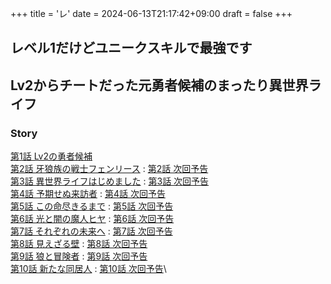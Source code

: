 +++
title = 'レ'
date = 2024-06-13T21:17:42+09:00
draft = false
+++


## レベル1だけどユニークスキルで最強です

## Lv2からチートだった元勇者候補のまったり異世界ライフ
### Story
[第1話 Lv2の勇者候補](https://lv2-cheat.com/story/342)\
[第2話 牙狼族の戦士フェンリース](https://lv2-cheat.com/story/354) : [第2話 次回予告](https://youtu.be/OxgDAKhofWQ?si=-1RJDoOZLRneTm3r)\
[第3話 異世界ライフはじめました](https://lv2-cheat.com/story/362) : [第3話 次回予告](https://youtu.be/MgIVtCtka8Y?si=0_xGoz9QFQmlIkyy)\
[第4話 予期せぬ来訪者](https://lv2-cheat.com/story/370) : [第4話 次回予告](https://youtu.be/zJR9SyZkQ7U?si=63vbu9xfGXJkEpt8)\
[第5話 この命尽きるまで](https://lv2-cheat.com/story/379) : [第5話 次回予告](https://youtu.be/8KtCbkotwRA?si=S8L-dVtK7nCmRMNr)\
[第6話 光と闇の魔人ヒヤ](https://lv2-cheat.com/story/387) : [第6話 次回予告](https://youtu.be/yrKilVPR3gg?si=qRJr6wwsQN-QupEA)\
[第7話 それぞれの未来へ](https://lv2-cheat.com/story/689) : [第7話 次回予告](https://youtu.be/uKqANh_y-aA?si=YrymPd4V0hQO5pkM)\
[第8話 見えざる壁](https://lv2-cheat.com/story/717) : [第8話 次回予告](https://youtu.be/3FTLkxgBCqw?si=fOF-2GIPE9LXVY9H)\
[第9話 狼と冒険者](https://lv2-cheat.com/story/736) : [第9話 次回予告](https://youtu.be/IuxaNmE_6k4?si=yc-_0D_JiVC4PsOg)\
[第10話 新たな同居人](https://lv2-cheat.com/story/767) : [第10話 次回予告](https://www.youtube.com/watch?v=uEYVABkXryI)\

 